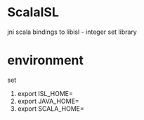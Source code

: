# ScalaISL
jni scala bindings to libisl - integer set library

environment
===========

set

1) export ISL_HOME=
2) export JAVA_HOME=
3) export SCALA_HOME=

